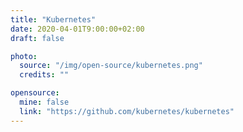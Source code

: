 ```yaml
---
title: "Kubernetes"
date: 2020-04-01T9:00:00+02:00
draft: false

photo:
  source: "/img/open-source/kubernetes.png"
  credits: ""

opensource:
  mine: false
  link: "https://github.com/kubernetes/kubernetes"
---
```


